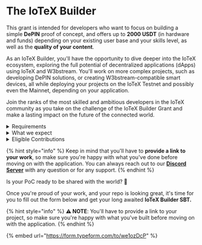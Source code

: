 # The IoTeX Builder

This grant is intended for developers who want to focus on building a simple **DePIN** proof of concept, and offers up to **2000 USDT** (in hardware and funds) depending on your existing user base and your skills level, as well as the **quality of your content**.

As an IoTeX Builder, you'll have the opportunity to dive deeper into the IoTeX ecosystem, exploring the full potential of decentralized applications (dApps) using IoTeX and W3bstream. You'll work on more complex projects, such as developing DePIN solutions, or creating W3bstream-compatible smart devices, all while deploying your projects on the IoTeX Testnet and possibly even the Mainnet, depending on your application.

Join the ranks of the most skilled and ambitious developers in the IoTeX community as you take on the challenge of the IoTeX Builder Grant and make a lasting impact on the future of the connected world.

<details>

<summary>Requirements</summary>

* Proven expertise and experience: Showcase your expertise in your chosen field by providing links to past projects, GitHub repositories, and other relevant work that demonstrates your advanced skills and experience.

</details>

<details>

<summary>What we expect</summary>

* We expect you to provide a public **GitHub** repository for your project, with a well-crafted _**Readme**_ file with all necessary instructions for developers to get started with your project.
* Continued community engagement and participation to some of our activities.&#x20;

</details>

<details>

<summary>Eligible Contributions</summary>

* A full scale GitHub repository of your **DePIN** PoC with [**W3bstream**](https://docs.w3bstream.com/introduction/readme)

</details>

{% hint style="info" %}
Keep in mind that you'll have to **provide a link to your work**, so make sure you're happy with what you've done before moving on with the application. You can always reach out to our [**Discord Server**](https://discord.gg/iotex) with any question or for any support.
{% endhint %}

Is your PoC ready to be shared with the world? 🎉

Once you're proud of your work, and your repo is looking great, it's time for you to fill out the form below and get your long awaited **IoTeX Builder SBT.**

{% hint style="info" %}
**⚠️ NOTE**: You'll have to provide a link to your project, so make sure you're happy with what you've built before moving on with the application.
{% endhint %}

{% embed url="https://form.typeform.com/to/we1ozDcP" %}
